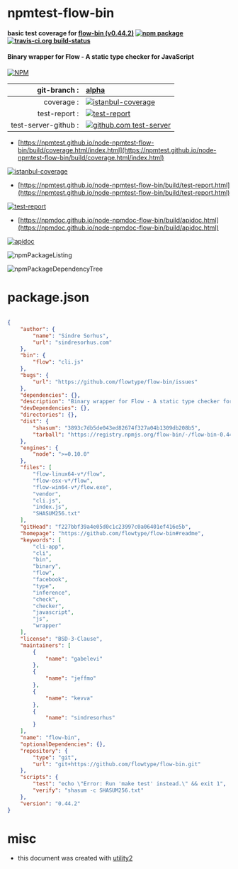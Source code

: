 # npmtest-flow-bin

#### basic test coverage for  [flow-bin (v0.44.2)](https://github.com/flowtype/flow-bin#readme)  [![npm package](https://img.shields.io/npm/v/npmtest-flow-bin.svg?style=flat-square)](https://www.npmjs.org/package/npmtest-flow-bin) [![travis-ci.org build-status](https://api.travis-ci.org/npmtest/node-npmtest-flow-bin.svg)](https://travis-ci.org/npmtest/node-npmtest-flow-bin)

#### Binary wrapper for Flow - A static type checker for JavaScript

[![NPM](https://nodei.co/npm/flow-bin.png?downloads=true&downloadRank=true&stars=true)](https://www.npmjs.com/package/flow-bin)

| git-branch : | [alpha](https://github.com/npmtest/node-npmtest-flow-bin/tree/alpha)|
|--:|:--|
| coverage : | [![istanbul-coverage](https://npmtest.github.io/node-npmtest-flow-bin/build/coverage.badge.svg)](https://npmtest.github.io/node-npmtest-flow-bin/build/coverage.html/index.html)|
| test-report : | [![test-report](https://npmtest.github.io/node-npmtest-flow-bin/build/test-report.badge.svg)](https://npmtest.github.io/node-npmtest-flow-bin/build/test-report.html)|
| test-server-github : | [![github.com test-server](https://npmtest.github.io/node-npmtest-flow-bin/GitHub-Mark-32px.png)](https://npmtest.github.io/node-npmtest-flow-bin/build/app/index.html) | | build-artifacts : | [![build-artifacts](https://npmtest.github.io/node-npmtest-flow-bin/glyphicons_144_folder_open.png)](https://github.com/npmtest/node-npmtest-flow-bin/tree/gh-pages/build)|

- [https://npmtest.github.io/node-npmtest-flow-bin/build/coverage.html/index.html](https://npmtest.github.io/node-npmtest-flow-bin/build/coverage.html/index.html)

[![istanbul-coverage](https://npmtest.github.io/node-npmtest-flow-bin/build/screenCapture.buildCi.browser.%252Ftmp%252Fbuild%252Fcoverage.lib.html.png)](https://npmtest.github.io/node-npmtest-flow-bin/build/coverage.html/index.html)

- [https://npmtest.github.io/node-npmtest-flow-bin/build/test-report.html](https://npmtest.github.io/node-npmtest-flow-bin/build/test-report.html)

[![test-report](https://npmtest.github.io/node-npmtest-flow-bin/build/screenCapture.buildCi.browser.%252Ftmp%252Fbuild%252Ftest-report.html.png)](https://npmtest.github.io/node-npmtest-flow-bin/build/test-report.html)

- [https://npmdoc.github.io/node-npmdoc-flow-bin/build/apidoc.html](https://npmdoc.github.io/node-npmdoc-flow-bin/build/apidoc.html)

[![apidoc](https://npmdoc.github.io/node-npmdoc-flow-bin/build/screenCapture.buildCi.browser.%252Ftmp%252Fbuild%252Fapidoc.html.png)](https://npmdoc.github.io/node-npmdoc-flow-bin/build/apidoc.html)

![npmPackageListing](https://npmtest.github.io/node-npmtest-flow-bin/build/screenCapture.npmPackageListing.svg)

![npmPackageDependencyTree](https://npmtest.github.io/node-npmtest-flow-bin/build/screenCapture.npmPackageDependencyTree.svg)



# package.json

```json

{
    "author": {
        "name": "Sindre Sorhus",
        "url": "sindresorhus.com"
    },
    "bin": {
        "flow": "cli.js"
    },
    "bugs": {
        "url": "https://github.com/flowtype/flow-bin/issues"
    },
    "dependencies": {},
    "description": "Binary wrapper for Flow - A static type checker for JavaScript",
    "devDependencies": {},
    "directories": {},
    "dist": {
        "shasum": "3893c7db5de043ed82674f327a04b1309db208b5",
        "tarball": "https://registry.npmjs.org/flow-bin/-/flow-bin-0.44.2.tgz"
    },
    "engines": {
        "node": ">=0.10.0"
    },
    "files": [
        "flow-linux64-v*/flow",
        "flow-osx-v*/flow",
        "flow-win64-v*/flow.exe",
        "vendor",
        "cli.js",
        "index.js",
        "SHASUM256.txt"
    ],
    "gitHead": "f227bbf39a4e05d0c1c23997c0a06401ef416e5b",
    "homepage": "https://github.com/flowtype/flow-bin#readme",
    "keywords": [
        "cli-app",
        "cli",
        "bin",
        "binary",
        "flow",
        "facebook",
        "type",
        "inference",
        "check",
        "checker",
        "javascript",
        "js",
        "wrapper"
    ],
    "license": "BSD-3-Clause",
    "maintainers": [
        {
            "name": "gabelevi"
        },
        {
            "name": "jeffmo"
        },
        {
            "name": "kevva"
        },
        {
            "name": "sindresorhus"
        }
    ],
    "name": "flow-bin",
    "optionalDependencies": {},
    "repository": {
        "type": "git",
        "url": "git+https://github.com/flowtype/flow-bin.git"
    },
    "scripts": {
        "test": "echo \"Error: Run 'make test' instead.\" && exit 1",
        "verify": "shasum -c SHASUM256.txt"
    },
    "version": "0.44.2"
}
```



# misc
- this document was created with [utility2](https://github.com/kaizhu256/node-utility2)

